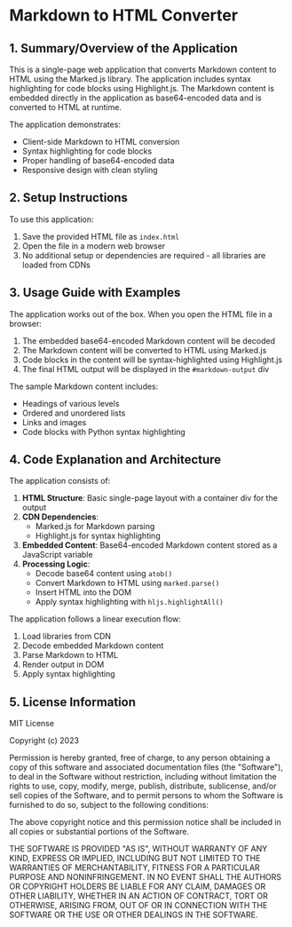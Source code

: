 # Markdown to HTML Converter

## 1. Summary/Overview of the Application

This is a single-page web application that converts Markdown content to HTML using the Marked.js library. The application includes syntax highlighting for code blocks using Highlight.js. The Markdown content is embedded directly in the application as base64-encoded data and is converted to HTML at runtime.

The application demonstrates:
- Client-side Markdown to HTML conversion
- Syntax highlighting for code blocks
- Proper handling of base64-encoded data
- Responsive design with clean styling

## 2. Setup Instructions

To use this application:

1. Save the provided HTML file as `index.html`
2. Open the file in a modern web browser
3. No additional setup or dependencies are required - all libraries are loaded from CDNs

## 3. Usage Guide with Examples

The application works out of the box. When you open the HTML file in a browser:

1. The embedded base64-encoded Markdown content will be decoded
2. The Markdown content will be converted to HTML using Marked.js
3. Code blocks in the content will be syntax-highlighted using Highlight.js
4. The final HTML output will be displayed in the `#markdown-output` div

The sample Markdown content includes:
- Headings of various levels
- Ordered and unordered lists
- Links and images
- Code blocks with Python syntax highlighting

## 4. Code Explanation and Architecture

The application consists of:

1. **HTML Structure**: Basic single-page layout with a container div for the output
2. **CDN Dependencies**:
   - Marked.js for Markdown parsing
   - Highlight.js for syntax highlighting
3. **Embedded Content**: Base64-encoded Markdown content stored as a JavaScript variable
4. **Processing Logic**:
   - Decode base64 content using `atob()`
   - Convert Markdown to HTML using `marked.parse()`
   - Insert HTML into the DOM
   - Apply syntax highlighting with `hljs.highlightAll()`

The application follows a linear execution flow:
1. Load libraries from CDN
2. Decode embedded Markdown content
3. Parse Markdown to HTML
4. Render output in DOM
5. Apply syntax highlighting

## 5. License Information

MIT License

Copyright (c) 2023

Permission is hereby granted, free of charge, to any person obtaining a copy
of this software and associated documentation files (the "Software"), to deal
in the Software without restriction, including without limitation the rights
to use, copy, modify, merge, publish, distribute, sublicense, and/or sell
copies of the Software, and to permit persons to whom the Software is
furnished to do so, subject to the following conditions:

The above copyright notice and this permission notice shall be included in all
copies or substantial portions of the Software.

THE SOFTWARE IS PROVIDED "AS IS", WITHOUT WARRANTY OF ANY KIND, EXPRESS OR
IMPLIED, INCLUDING BUT NOT LIMITED TO THE WARRANTIES OF MERCHANTABILITY,
FITNESS FOR A PARTICULAR PURPOSE AND NONINFRINGEMENT. IN NO EVENT SHALL THE
AUTHORS OR COPYRIGHT HOLDERS BE LIABLE FOR ANY CLAIM, DAMAGES OR OTHER
LIABILITY, WHETHER IN AN ACTION OF CONTRACT, TORT OR OTHERWISE, ARISING FROM,
OUT OF OR IN CONNECTION WITH THE SOFTWARE OR THE USE OR OTHER DEALINGS IN THE
SOFTWARE.